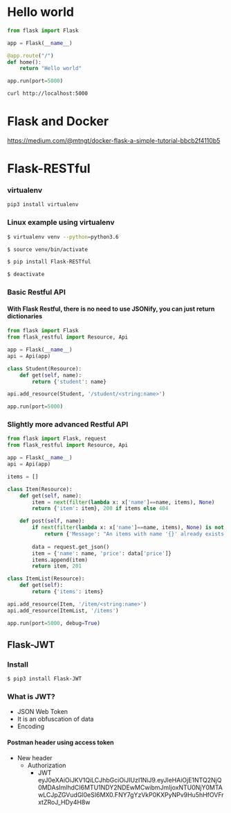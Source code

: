 # Hello world

```python
from flask import Flask

app = Flask(__name__)

@app.route("/")
def home():
    return "Hello world"

app.run(port=5000)
```

```bash
curl http://localhost:5000
```

# Flask and Docker

https://medium.com/@mtngt/docker-flask-a-simple-tutorial-bbcb2f4110b5


# Flask-RESTful

### virtualenv
```bash
pip3 install virtualenv
```

### Linux example using virtualenv

```bash
$ virtualenv venv --python=python3.6

$ source venv/bin/activate

$ pip install Flask-RESTful

$ deactivate
```

### Basic Restful API

#### With Flask Restful, there is no need to use JSONify, you can just return dictionaries
```python
from flask import Flask
from flask_restful import Resource, Api

app = Flask(__name__)
api = Api(app)

class Student(Resource):
    def get(self, name):
        return {'student': name}

api.add_resource(Student, '/student/<string:name>')

app.run(port=5000)
```

### Slightly more advanced Restful API

```python
from flask import Flask, request
from flask_restful import Resource, Api

app = Flask(__name__)
api = Api(app)

items = []

class Item(Resource):
    def get(self, name):
        item = next(filter(lambda x: x['name']==name, items), None)
        return {'item': item}, 200 if items else 404

    def post(self, name):
        if next(filter(lambda x: x['name']==name, items), None) is not None:
            return {'Message': "An items with name '{}' already exists.".format(name)}, 400
            
        data = request.get_json()
        item = {'name': name, 'price': data['price']}
        items.append(item)
        return item, 201

class ItemList(Resource):
    def get(self):
        return {'items': items}

api.add_resource(Item, '/item/<string:name>')
api.add_resource(ItemList, '/items')

app.run(port=5000, debug=True)
```

## Flask-JWT

### Install

```bash
$ pip3 install Flask-JWT
```

### What is JWT?

- JSON Web Token
- It is an obfuscation of data
- Encoding

#### Postman header using access token

- New header
  - Authorization
    - JWT eyJ0eXAiOiJKV1QiLCJhbGciOiJIUzI1NiJ9.eyJleHAiOjE1NTQ2NjQ0MDAsImlhdCI6MTU1NDY2NDEwMCwibmJmIjoxNTU0NjY0MTAwLCJpZGVudGl0eSI6MX0.FNY7gYzVkP0KXPyNPv9Hu5hHfOVFrxtZRoJ_HDy4H8w







